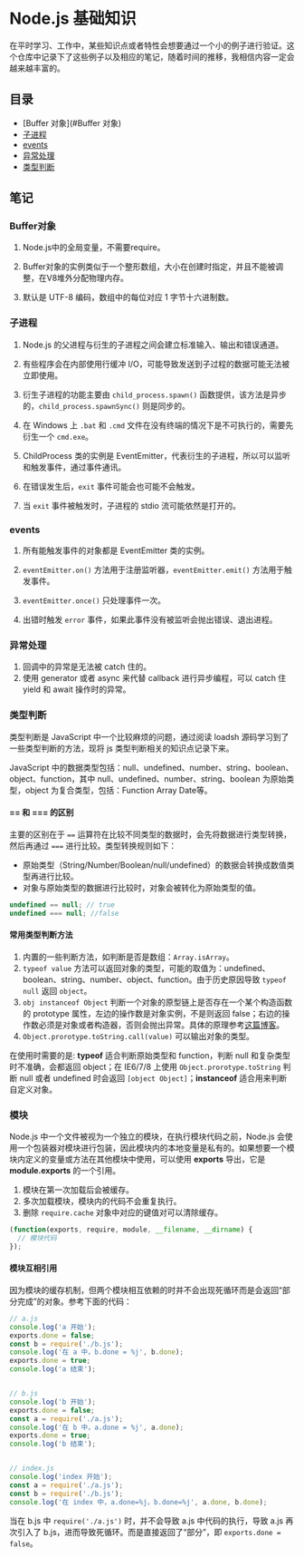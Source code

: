 # Node.js 基础知识

在平时学习、工作中，某些知识点或者特性会想要通过一个小的例子进行验证。这个仓库中记录下了这些例子以及相应的笔记，随着时间的推移，我相信内容一定会越来越丰富的。

## 目录

- [Buffer 对象](#Buffer 对象)
- [子进程](#子进程)
- [events](#events)
- [异常处理](#异常处理)
- [类型判断](#类型判断)

## 笔记

### Buffer对象

1. Node.js中的全局变量，不需要require。

2. Buffer对象的实例类似于一个整形数组，大小在创建时指定，并且不能被调整，在V8堆外分配物理内存。

3. 默认是 UTF-8 编码，数组中的每位对应 1 字节十六进制数。

### 子进程

1. Node.js 的父进程与衍生的子进程之间会建立标准输入、输出和错误通道。

2. 有些程序会在内部使用行缓冲 I/O，可能导致发送到子过程的数据可能无法被立即使用。

3. 衍生子进程的功能主要由 `child_process.spawn()` 函数提供，该方法是异步的，`child_process.spawnSync()` 则是同步的。

4. 在 Windows 上 `.bat` 和 `.cmd` 文件在没有终端的情况下是不可执行的，需要先衍生一个 `cmd.exe`。

5. ChildProcess 类的实例是 EventEmitter，代表衍生的子进程，所以可以监听和触发事件，通过事件通讯。

6. 在错误发生后，`exit` 事件可能会也可能不会触发。

7. 当 `exit` 事件被触发时，子进程的 stdio 流可能依然是打开的。

### events

1. 所有能触发事件的对象都是 EventEmitter 类的实例。

2. `eventEmitter.on()` 方法用于注册监听器，`eventEmitter.emit()` 方法用于触发事件。

3. `eventEmitter.once()` 只处理事件一次。

4. 出错时触发 `error` 事件，如果此事件没有被监听会抛出错误、退出进程。

### 异常处理

1. 回调中的异常是无法被 catch 住的。
2. 使用 generator 或者 async 来代替 callback 进行异步编程，可以 catch 住 yield 和 await 操作时的异常。

### 类型判断

类型判断是 JavaScript 中一个比较麻烦的问题，通过阅读 loadsh 源码学习到了一些类型判断的方法，现将 js 类型判断相关的知识点记录下来。

JavaScript 中的数据类型包括：null、undefined、number、string、boolean、object、function，其中 null、undefined、number、string、boolean 为原始类型，object 为复合类型，包括：Function Array Date等。

#### == 和 === 的区别

主要的区别在于 `==` 运算符在比较不同类型的数据时，会先将数据进行类型转换，然后再通过 `===` 进行比较。类型转换规则如下：

- 原始类型（String/Number/Boolean/null/undefined）的数据会转换成数值类型再进行比较。
- 对象与原始类型的数据进行比较时，对象会被转化为原始类型的值。

```js
undefined == null; // true
undefined === null; //false
```

#### 常用类型判断方法

1. 内置的一些判断方法，如判断是否是数组：`Array.isArray`。
2. `typeof value` 方法可以返回对象的类型，可能的取值为：undefined、boolean、string、number、object、function。由于历史原因导致 `typeof null` 返回 `object`。
3. `obj instanceof Object` 判断一个对象的原型链上是否存在一个某个构造函数的 prototype 属性，左边的操作数是对象实例，不是则返回 false；右边的操作数必须是对象或者构造器，否则会抛出异常。具体的原理参考[这篇博客](https://www.ibm.com/developerworks/cn/web/1306_jiangjj_jsinstanceof/)。
3. `Object.prorotype.toString.call(value)` 可以输出对象的类型。

在使用时需要的是: **typeof** 适合判断原始类型和 function，判断 null 和复杂类型时不准确，会都返回 object；在 IE6/7/8 上使用 `Object.prorotype.toString` 判断 null 或者 undefined 时会返回 `[object Object]`；**instanceof** 适合用来判断自定义对象。

### 模块

Node.js 中一个文件被视为一个独立的模块，在执行模块代码之前，Node.js 会使用一个包装器对模块进行包装，因此模块内的本地变量是私有的。如果想要一个模块内定义的变量或方法在其他模块中使用，可以使用 **exports** 导出，它是 **module.exports** 的一个引用。

1. 模块在第一次加载后会被缓存。
2. 多次加载模块，模块内的代码不会重复执行。
3. 删除 `require.cache` 对象中对应的键值对可以清除缓存。

```js
(function(exports, require, module, __filename, __dirname) {
  // 模块代码
});
```

#### 模块互相引用

因为模块的缓存机制，但两个模块相互依赖的时并不会出现死循环而是会返回“部分完成”的对象。参考下面的代码：

```js
// a.js
console.log('a 开始');
exports.done = false;
const b = require('./b.js');
console.log('在 a 中，b.done = %j', b.done);
exports.done = true;
console.log('a 结束');


// b.js
console.log('b 开始');
exports.done = false;
const a = require('./a.js');
console.log('在 b 中，a.done = %j', a.done);
exports.done = true;
console.log('b 结束');


// index.js
console.log('index 开始');
const a = require('./a.js');
const b = require('./b.js');
console.log('在 index 中，a.done=%j，b.done=%j', a.done, b.done);

```

当在 b.js 中 `require('./a.js')` 时，并不会导致 a.js 中代码的执行，导致 a.js 再次引入了 b.js，进而导致死循环。而是直接返回了“部分”，即 `exports.done = false`。
